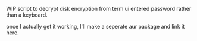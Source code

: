 WIP script to decrypt disk encryption from term ui entered password rather than a keyboard.


once I actually get it working, I'll make a seperate aur package and link it here.
